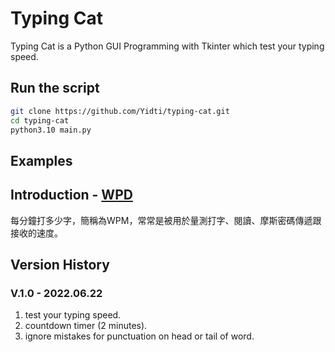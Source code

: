 # Typing Cat

Typing Cat is a Python GUI Programming with Tkinter which test your typing speed.

## Run the script

```sh
git clone https://github.com/Yidti/typing-cat.git
cd typing-cat
python3.10 main.py
```

## Examples

[//]: # (![sample-1]&#40;https://github.com/Yidti/watermarking-cat/blob/master/sample/sample-1.png&#41;)

[//]: # (![sample-2]&#40;https://github.com/Yidti/watermarking-cat/blob/master/sample/sample-2.png&#41;)

## Introduction - [WPD](https://en.wikipedia.org/wiki/Words_per_minute)

每分鐘打多少字，簡稱為WPM，常常是被用於量測打字、閱讀、摩斯密碼傳遞跟接收的速度。

## Version History

### V.1.0 - 2022.06.22

1. test your typing speed.
2. countdown timer (2 minutes).
3. ignore mistakes for punctuation on head or tail of word.